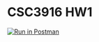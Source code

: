 # CSC3916 HW1

[![Run in Postman](https://run.pstmn.io/button.svg)](https://app.getpostman.com/run-collection/f3d5a448401f5bbf45cb?action=collection%2Fimport#?env%5BHW1%5D=W3sia2V5IjoiZWNob19ib2R5IiwidmFsdWUiOiIiLCJlbmFibGVkIjp0cnVlLCJ0eXBlIjoiYW55Iiwic2Vzc2lvblZhbHVlIjoidGVzdGluZyB0aGUgZWNobyBib2R5Iiwic2Vzc2lvbkluZGV4IjowfV0=)